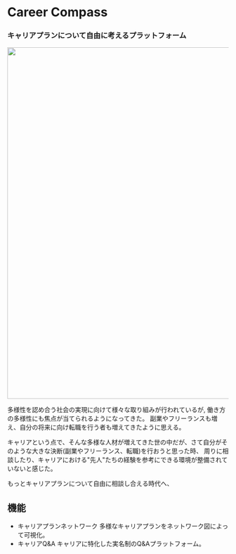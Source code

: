 # Career Compass  
### キャリアプランについて自由に考えるプラットフォーム
<img src="https://user-images.githubusercontent.com/33218051/50903795-05502600-1462-11e9-883a-4908bc7e4137.jpg" width="800">

多様性を認め合う社会の実現に向けて様々な取り組みが行われているが, 働き方の多様性にも焦点が当てられるようになってきた。
副業やフリーランスも増え、自分の将来に向け転職を行う者も増えてきたように思える。

キャリアという点で、そんな多様な人材が増えてきた世の中だが、さて自分がそのような大きな決断(副業やフリーランス、転職)を行おうと思った時、
周りに相談したり、キャリアにおける"先人"たちの経験を参考にできる環境が整備されていないと感じた。

もっとキャリアプランについて自由に相談し合える時代へ、

## 機能
* キャリアプランネットワーク
多様なキャリアプランをネットワーク図によって可視化。
* キャリアQ&A
キャリアに特化した実名制のQ&Aプラットフォーム。

